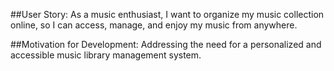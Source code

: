 ##User Story:
As a music enthusiast, I want to organize my music collection online, so I can access, manage, and enjoy my music from anywhere.

##Motivation for Development:
Addressing the need for a personalized and accessible music library management system.
